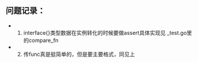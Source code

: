 ## 问题记录：
- 1. interface{}类型数据在实例转化的时候要做assert具体实现见 _test.go里的compare_fn
- 2. 传func真是挺简单的，但是要主要格式，同见上
